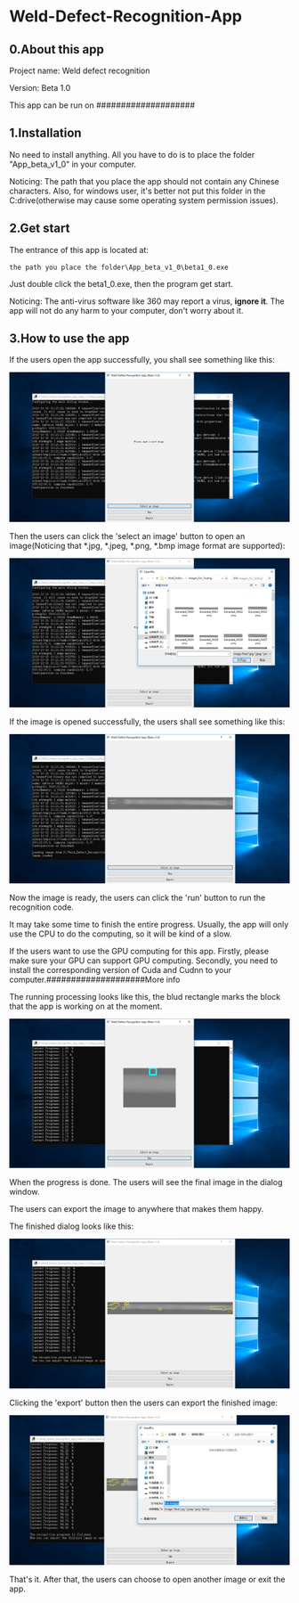# Weld-Defect-Recognition-App

## 0.About this app

Project name: Weld defect recognition

Version: Beta 1.0

This app can be run on ####################

## 1.Installation

No need to install anything. All you have to do is to place the folder "App_beta_v1_0" in your computer. 

Noticing: The path that you place the app should not contain any Chinese characters. Also, for windows user, it's better not put this folder in the C:drive(otherwise may cause some operating system permission issues).


## 2.Get start

The entrance of this app is located at:

```
the path you place the folder\App_beta_v1_0\beta1_0.exe
```

Just double click the beta1_0.exe, then the program get start.

Noticing: The anti-virus software like 360 may report a virus, **ignore it**. The app will not do any harm to your computer, don't worry about it.


## 3.How to use the app

If the users open the app successfully, you shall see something like this:

<div align=center>
<img src="https://github.com/ChenZuzhi/Weld-Defect-Recognition-App/blob/master/ImgsForReadme/1.png">
</div>

Then the users can click the 'select an image' button to open an image(Noticing that *.jpg, *.jpeg, *.png, *.bmp image format are supported):

![image](http://github.com/ChenZuzhi/Weld-Defect-Recognition-App/raw/master/ImgsForReadme/2.png)

If the image is opened successfully, the users shall see something like this:

![image](http://github.com/ChenZuzhi/Weld-Defect-Recognition-App/raw/master/ImgsForReadme/3.png)

Now the image is ready, the users can click the 'run' button to run the recognition code.

It may take some time to finish the entire progress. Usually, the app will only use the CPU to do the computing, so it will be kind of a slow. 

If the users want to use the GPU computing for this app. Firstly, please make sure your GPU can support GPU computing. Secondly, you need to install the corresponding version of Cuda and Cudnn to your computer.####################More info

The running processing looks like this, the blud rectangle marks the block that the app is working on at the moment.

![image](http://github.com/ChenZuzhi/Weld-Defect-Recognition-App/raw/master/ImgsForReadme/4.png)

When the progress is done. The users will see the final image in the dialog window.

The users can export the image to anywhere that makes them happy.

The finished dialog looks like this:

![image](http://github.com/ChenZuzhi/Weld-Defect-Recognition-App/raw/master/ImgsForReadme/5.png)

Clicking the 'export' button then the users can export the finished image:

![image](http://github.com/ChenZuzhi/Weld-Defect-Recognition-App/raw/master/ImgsForReadme/6.png)

That's it. After that, the users can choose to open another image or exit the app.
